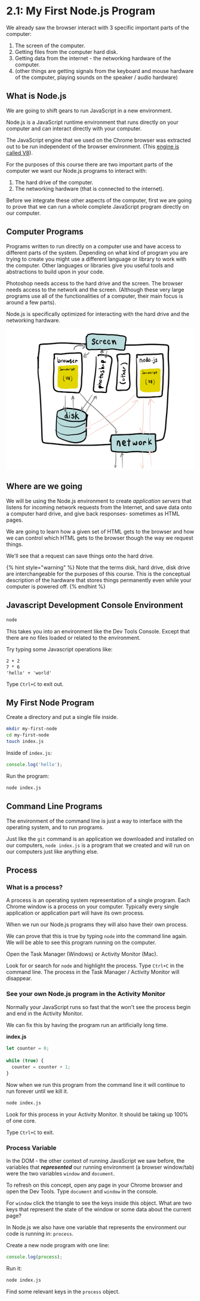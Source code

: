 # 2.1: My First Node.js Program

We already saw the browser interact with 3 specific important parts of the computer:

1. The screen of the computer.
2. Getting files from the computer hard disk.
3. Getting data from the internet - the networking hardware of the computer.
4. \(other things are getting signals from the keyboard and mouse hardware of the computer, playing sounds on the speaker / audio hardware\)

## What is Node.js

We are going to shift gears to run JavaScript in a new environment.

Node.js is a JavaScript runtime environment that runs directly on your computer and can interact directly with your computer.

The JavaScript engine that we used on the Chrome browser was extracted out to be run independent of the browser environment. \(This [engine is called V8](https://en.wikipedia.org/wiki/V8_%28JavaScript_engine%29)\).

For the purposes of this course there are two important parts of the computer we want our Node.js programs to interact with:

1. The hard drive of the computer.
2. The networking hardware \(that is connected to the internet\).

Before we integrate these other aspects of the computer, first we are going to prove that we can run a whole complete JavaScript program directly on our computer.

## Computer Programs

Programs written to run directly on a computer use and have access to different parts of the system. Depending on what kind of program you are trying to create you might use a different language or library to work with the computer. Other languages or libraries give you useful tools and abstractions to build upon in your code.

Photoshop needs access to the hard drive and the screen. The browser needs access to the network and the screen. \(Although these very large programs use all of the functionalities of a computer, their main focus is around a few parts\).

Node.js is specifically optimized for interacting with the hard drive and the networking hardware.

![Node.js and other programs accessing the conceptual parts of a computer's hardware.](../.gitbook/assets/computer-diagram.jpg)

## Where are we going

We will be using the Node.js environment to create _application servers_ that listens for incoming network requests from the Internet, and save data onto a computer hard drive, and give back responses- sometimes as HTML pages.

We are going to learn how a given set of HTML gets to the browser and how we can control which HTML gets to the browser though the way we request things.

We'll see that a request can save things onto the hard drive.

{% hint style="warning" %}
Note that the terms disk, hard drive, disk drive are interchangeable for the purposes of this course. This is the conceptual description of the hardware that stores things permanently even while your computer is powered off.
{% endhint %}

## Javascript Development Console Environment

```bash
node
```

This takes you into an environment like the Dev Tools Console. Except that there are no files loaded or related to the environment.

Try typing some Javascript operations like:

```text
2 + 2
7 * 6
'hello' + 'world'
```

Type `Ctrl+C` to exit out.

## My First Node Program

Create a directory and put a single file inside.

```bash
mkdir my-first-node
cd my-first-node
touch index.js
```

Inside of `index.js`:

```javascript
console.log('hello');
```

Run the program:

```bash
node index.js
```

## Command Line Programs

The environment of the command line is just a way to interface with the operating system, and to run programs.

Just like the `git` command is an application we downloaded and installed on our computers, `node index.js` is a program that we created and will run on our computers just like anything else.

## Process

### What is a process?

A process is an operating system representation of a single program. Each Chrome window is a process on your computer. Typically every single application or application part will have its own process.

When we run our Node.js programs they will also have their own process.

We can prove that this is true by typing `node` into the command line again. We will be able to see this program running on the computer.

Open the Task Manager \(Windows\) or Activity Monitor \(Mac\).

Look for or search for `node` and highlight the process. Type `Ctrl+C` in the command line. The process in the Task Manager / Activity Monitor will disappear.

### See your own Node.js program in the Activity Monitor

Normally your JavaScript runs so fast that the won't see the process begin and end in the Activity Monitor.

We can fix this by having the program run an artificially long time.

**index.js**

```javascript
let counter = 0;

while (true) {
  counter = counter + 1;
}
```

Now when we run this program from the command line it will continue to run forever until we kill it.

```bash
node index.js
```

Look for this process in your Activity Monitor. It should be taking up 100% of one core.

Type `Ctrl+C` to exit.

### Process Variable

In the DOM - the other context of running JavaScript we saw before, the variables that _**represented**_ our running environment \(a browser window/tab\) were the two variables `window` and `document`.

To refresh on this concept, open any page in your Chrome browser and open the Dev Tools. Type `document` and `window` in the console.

For `window` click the triangle to see the keys inside this object. What are two keys that represent the state of the window or some data about the current page?

In Node.js we also have one variable that represents the environment our code is running in: `process`.

Create a new node program with one line:

```javascript
console.log(process);
```

Run it:

```bash
node index.js
```

Find some relevant keys in the `process` object.
